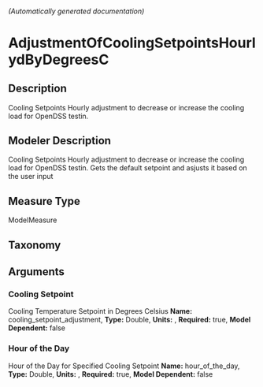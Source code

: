 

###### (Automatically generated documentation)

# AdjustmentOfCoolingSetpointsHourlydByDegreesC

## Description
Cooling Setpoints Hourly adjustment to decrease or increase the cooling load for OpenDSS testin.

## Modeler Description
Cooling Setpoints Hourly adjustment to decrease or increase the cooling load for OpenDSS testin. Gets the default setpoint and asjusts it based on the user input

## Measure Type
ModelMeasure

## Taxonomy


## Arguments


### Cooling Setpoint
Cooling Temperature Setpoint in Degrees Celsius
**Name:** cooling_setpoint_adjustment,
**Type:** Double,
**Units:** ,
**Required:** true,
**Model Dependent:** false

### Hour of the Day
Hour of the Day for Specified Cooling Setpoint
**Name:** hour_of_the_day,
**Type:** Double,
**Units:** ,
**Required:** true,
**Model Dependent:** false




